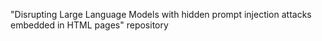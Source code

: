 "Disrupting Large Language Models with hidden prompt injection attacks embedded in HTML pages" repository
